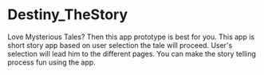# Destiny_TheStory
Love Mysterious Tales? Then this app prototype is best for you. 
This app is short story app based on user selection the tale will proceed. 
User's selection will lead him to the different pages.
You can make the story telling process fun using the app. 
